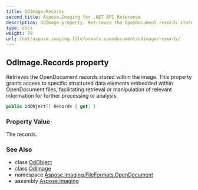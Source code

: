 ```yaml
---
title: OdImage.Records
second_title: Aspose.Imaging for .NET API Reference
description: OdImage property. Retrieves the OpenDocument records stored within the image. This property grants access to specific structured data elements embedded within OpenDocument files facilitating retrieval or manipulation of relevant information for further processing or analysis
type: docs
weight: 70
url: /net/aspose.imaging.fileformats.opendocument/odimage/records/
---
```

## OdImage.Records property

Retrieves the OpenDocument records stored within the image. This property grants access to specific structured data elements embedded within OpenDocument files, facilitating retrieval or manipulation of relevant information for further processing or analysis.

```csharp
public OdObject[] Records { get; }
```

### Property Value

The records.

### See Also

* class [OdObject](../../odobject/)
* class [OdImage](../)
* namespace [Aspose.Imaging.FileFormats.OpenDocument](../../odimage/)
* assembly [Aspose.Imaging](../../../)


